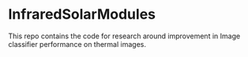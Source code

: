 # InfraredSolarModules
This repo contains the code for research around improvement in Image classifier performance on thermal images.

